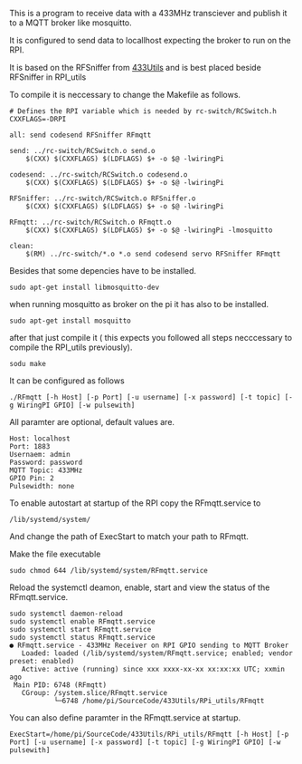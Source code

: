 This is a program to receive data with a 433MHz transciever and publish it to a MQTT broker like mosquitto.

It is configured to send data to locallhost expecting the broker to run on the RPI.

It is based on the RFSniffer from [433Utils](https://github.com/ninjablocks/433Utils) and is best placed beside RFSniffer in RPI_utils

To compile it is neccessary to change the Makefile as follows.

```
# Defines the RPI variable which is needed by rc-switch/RCSwitch.h
CXXFLAGS=-DRPI

all: send codesend RFSniffer RFmqtt

send: ../rc-switch/RCSwitch.o send.o
	$(CXX) $(CXXFLAGS) $(LDFLAGS) $+ -o $@ -lwiringPi

codesend: ../rc-switch/RCSwitch.o codesend.o
	$(CXX) $(CXXFLAGS) $(LDFLAGS) $+ -o $@ -lwiringPi

RFSniffer: ../rc-switch/RCSwitch.o RFSniffer.o
	$(CXX) $(CXXFLAGS) $(LDFLAGS) $+ -o $@ -lwiringPi

RFmqtt: ../rc-switch/RCSwitch.o RFmqtt.o
	$(CXX) $(CXXFLAGS) $(LDFLAGS) $+ -o $@ -lwiringPi -lmosquitto

clean:
	$(RM) ../rc-switch/*.o *.o send codesend servo RFSniffer RFmqtt
```

Besides that some depencies have to be installed.

```
sudo apt-get install libmosquitto-dev
```

when running mosquitto as broker on the pi it has also to be installed.

```
sudo apt-get install mosquitto
```

after that just compile it ( this expects you followed all steps necccessary to compile the RPI_utils previously).
```
sodu make
```

It can be configured as follows
```
./RFmqtt [-h Host] [-p Port] [-u username] [-x password] [-t topic] [-g WiringPI GPIO] [-w pulsewith]
```
All paramter are optional, default values are.
```
Host: localhost
Port: 1883
Usernaem: admin
Password: password
MQTT Topic: 433MHz
GPIO Pin: 2
Pulsewidth: none
```


To enable autostart at startup of the RPI copy the RFmqtt.service to
```
/lib/systemd/system/
```
And change the path of ExecStart to match your path to RFmqtt.

Make the file executable
```
sudo chmod 644 /lib/systemd/system/RFmqtt.service 
```
Reload the systemctl deamon, enable, start and view the status of the RFmqtt.service.
```
sudo systemctl daemon-reload
sudo systemctl enable RFmqtt.service
sudo systemctl start RFmqtt.service
sudo systemctl status RFmqtt.service
● RFmqtt.service - 433MHz Receiver on RPI GPIO sending to MQTT Broker
   Loaded: loaded (/lib/systemd/system/RFmqtt.service; enabled; vendor preset: enabled)
   Active: active (running) since xxx xxxx-xx-xx xx:xx:xx UTC; xxmin ago
 Main PID: 6748 (RFmqtt)
   CGroup: /system.slice/RFmqtt.service
           └─6748 /home/pi/SourceCode/433Utils/RPi_utils/RFmqtt
```

You can also define paramter in the RFmqtt.service at startup.
```
ExecStart=/home/pi/SourceCode/433Utils/RPi_utils/RFmqtt [-h Host] [-p Port] [-u username] [-x password] [-t topic] [-g WiringPI GPIO] [-w pulsewith]
```
